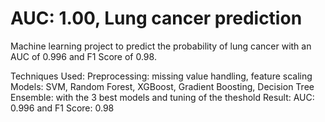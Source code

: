 # AUC: 1.00, Lung cancer prediction
Machine learning project to predict the probability of lung cancer with an AUC of 0.996 and F1 Score of 0.98.

Techniques Used:
Preprocessing: missing value handling, feature scaling
Models: SVM, Random Forest, XGBoost, Gradient Boosting, Decision Tree
Ensemble: with the 3 best models and tuning of the theshold
Result: AUC: 0.996 and F1 Score: 0.98
